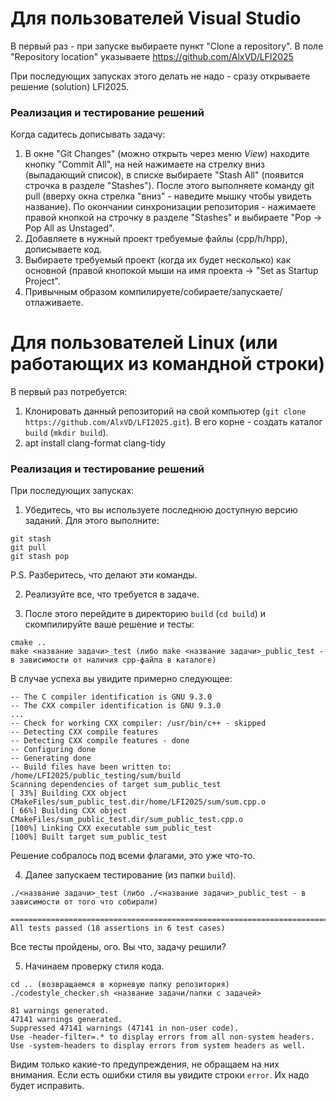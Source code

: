 # Для пользователей Visual Studio

В первый раз - при запуске выбираете пункт "Clone a repository".
В поле "Repository location" указываете https://github.com/AlxVD/LFI2025

При последующих запусках этого делать не надо - сразу открываете решение (solution) LFI2025.

### Реализация и тестирование решений

Когда садитесь дописывать задачу:
1. В окне "Git Changes" (можно открыть через меню *View*) находите кнопку "Commit All", на ней нажимаете на стрелку вниз (выпадающий список), в списке выбираете "Stash All" (появится строчка в разделе "Stashes"). После этого выполняете команду git pull (вверху окна стрелка "вниз" - наведите мышку чтобы увидеть название). По окончании синхронизации репозитория - нажимаете правой кнопкой на строчку в разделе "Stashes" и выбираете "Pop -> Pop All as Unstaged".
2. Добавляете в нужный проект требуемые файлы (cpp/h/hpp), дописываете код.
3. Выбираете требуемый проект (когда их будет несколько) как основной (правой кнопокой мыши на имя проекта -> "Set as Startup Project".
4. Привычным образом компилируете/собираете/запускаете/отлаживаете.

# Для пользователей Linux (или работающих из командной строки)

В первый раз потребуется:
1. Клонировать данный репозиторий на свой компьютер (`git clone https://github.com/AlxVD/LFI2025.git`). В его
корне - создать каталог `build` (`mkdir build`).
2. apt install clang-format clang-tidy

### Реализация и тестирование решений

При последующих запусках:
1. Убедитесь, что вы используете последнюю доступную версию заданий. Для этого выполните:
```
git stash
git pull
git stash pop
```
P.S. Разберитесь, что делают эти команды.

2. Реализуйте все, что требуется в задаче.

3. После этого перейдите в директорию `build` (`cd build`) и скомпилируйте ваше решение и тесты:

```
cmake ..
make <название задачи>_test (либо make <название задачи>_public_test - в зависимости от наличия cpp-файла в каталоге)
```

В случае успеха вы увидите примерно следующее:

```
-- The C compiler identification is GNU 9.3.0
-- The CXX compiler identification is GNU 9.3.0
...
-- Check for working CXX compiler: /usr/bin/c++ - skipped
-- Detecting CXX compile features
-- Detecting CXX compile features - done
-- Configuring done
-- Generating done
-- Build files have been written to: /home/LFI2025/public_testing/sum/build
Scanning dependencies of target sum_public_test
[ 33%] Building CXX object CMakeFiles/sum_public_test.dir/home/LFI2025/sum/sum.cpp.o
[ 66%] Building CXX object CMakeFiles/sum_public_test.dir/sum_public_test.cpp.o
[100%] Linking CXX executable sum_public_test
[100%] Built target sum_public_test
```
Решение собралось под всеми флагами, это уже что-то.

4. Далее запускаем тестирование (из папки `build`).

```
./<название задачи>_test (либо ./<название задачи>_public_test - в зависимости от того что собирали)
```

```
===============================================================================
All tests passed (18 assertions in 6 test cases)
``` 

Все тесты пройдены, ого. Вы что, задачу решили?

5. Начинаем проверку стиля кода.

```
cd .. (возвращаемся в корневую папку репозитория)
./codestyle_checker.sh <название задачи/папки с задачей>
```

```
81 warnings generated.
47141 warnings generated.
Suppressed 47141 warnings (47141 in non-user code).
Use -header-filter=.* to display errors from all non-system headers. Use -system-headers to display errors from system headers as well.
```

Видим только какие-то предупреждения, не обращаем на них внимания. Если есть ошибки стиля вы увидите строки `error`. Их
надо будет исправить.